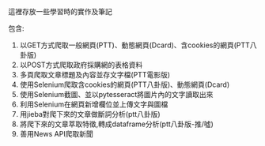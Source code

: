 這裡存放一些學習時的實作及筆記

包含:
1. 以GET方式爬取一般網頁(PTT)、動態網頁(Dcard)、含cookies的網頁(PTT八卦版)
2. 以POST方式爬取政府採購網的表格資料
3. 多頁爬取文章標題及內容並存文字檔(PTT電影版)
4. 使用Selenium爬取含cookies的網頁(PTT八卦版)、動態網頁(Dcard)
5. 使用Selenium截圖、並以pytesseract將圖片內的文字讀取出來
6. 利用Selenium在網頁新增欄位並上傳文字與圖檔
7. 用jieba對爬下來的文章做斷詞分析(ptt八卦版)
8. 將爬下來的文章萃取特徵,轉成dataframe分析(ptt八卦版-推/噓)
9. 善用News API爬取新聞

